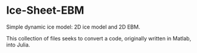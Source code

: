 # Ice-Sheet-EBM
Simple dynamic ice model: 2D ice model and 2D EBM. 

This collection of files seeks to convert a code, originally written in Matlab, into Julia.
